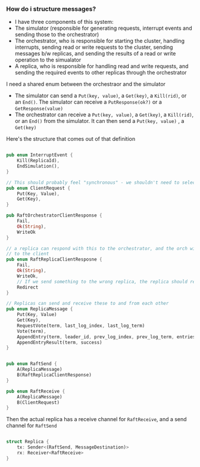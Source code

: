 ### How do i structure messages?

- I have three components of this system:
 -  The simulator (responsible for generating requests, interrupt events and sending those to the orchestrator)
 - The orchestrator, who is responsible for starting the cluster, handling interrupts, sending read or write requests to the cluster, sending messages b/w replicas, and sending the results of a read or write operation to the simualator
 - A replica, who is responsible for handling read and write requests, and sending the required events to other replicas through the orchestrator



I need a shared enum between the orchestraor and the simulator
-  The simulator can send a `Put(key, value)`, a `Get(key)`, a `Kill(rid)`,  or an `End()`. The simulator can receive a `PutResponse(ok?)` or a `GetResponse(value)`
- The orchestrator can receive a `Put(key, value)`, a `Get(key)`, a `Kill(rid)`,  or an `End()` from the simulator. It can then send a `Put(key, value)` , a `Get(key)`  

Here's the structure that comes out of that definition


```rust

pub enum InterruptEvent {
    Kill(ReplicaId),
    EndSimulation(),
}

// This should probably feel "synchronous" - we shouldn't need to select over this
pub enum ClientRequest {
	Put(Key, Value),
	Get(Key),
}

pub RaftOrchestratorClientResponse {
	Fail,
	Ok(String),
	WriteOk
}

// a replica can respond with this to the orchestrator, and the orch will respond
// to the client
pub enum RaftReplicaClientResposne {
	Fail,
	Ok(String),
	WriteOk,
	// If we send something to the wrong replica, the replica should respond with a redirect
	Redirect
}

// Replicas can send and receive these to and from each other
pub enum ReplicaMessage {
	Put(Key, Value)
	Get(Key),
	RequestVote(term, last_log_index, last_log_term)
	Vote(term),
	AppendEntry(term, leader_id, prev_log_index, prev_log_term, entries, leader_commit_index)
	AppendEntryResult(term, success)
}


pub enum RaftSend {
	A(ReplicaMessage)
	B(RaftReplicaClientResponse)
}

pub enum RaftReceive {
	A(ReplicaMessage)
	B(ClientRequest)
}
```

Then the actual replica has a receive channel for `RaftReceive`, and a send channel for `RaftSend`

```rust

struct Replica {
	tx: Sender<(RaftSend, MessageDestination)>
	rx: Receiver<RaftReceive>
}
```

